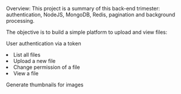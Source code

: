 Overview:
This project is a summary of this back-end trimester: authentication, NodeJS, MongoDB, Redis, pagination and background processing.

The objective is to build a simple platform to upload and view files:

User authentication via a token
<li>List all files
<li>Upload a new file
<li>Change permission of a file
<li>View a file
<p>
Generate thumbnails for images
